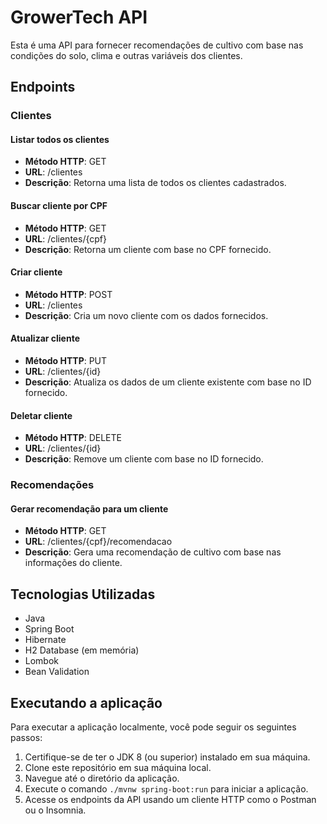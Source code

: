 # GrowerTech API

Esta é uma API para fornecer recomendações de cultivo com base nas condições do solo, clima e outras variáveis dos clientes.

## Endpoints

### Clientes

#### Listar todos os clientes
- **Método HTTP**: GET
- **URL**: /clientes
- **Descrição**: Retorna uma lista de todos os clientes cadastrados.

#### Buscar cliente por CPF
- **Método HTTP**: GET
- **URL**: /clientes/{cpf}
- **Descrição**: Retorna um cliente com base no CPF fornecido.

#### Criar cliente
- **Método HTTP**: POST
- **URL**: /clientes
- **Descrição**: Cria um novo cliente com os dados fornecidos.

#### Atualizar cliente
- **Método HTTP**: PUT
- **URL**: /clientes/{id}
- **Descrição**: Atualiza os dados de um cliente existente com base no ID fornecido.

#### Deletar cliente
- **Método HTTP**: DELETE
- **URL**: /clientes/{id}
- **Descrição**: Remove um cliente com base no ID fornecido.

### Recomendações

#### Gerar recomendação para um cliente
- **Método HTTP**: GET
- **URL**: /clientes/{cpf}/recomendacao
- **Descrição**: Gera uma recomendação de cultivo com base nas informações do cliente.

## Tecnologias Utilizadas

- Java
- Spring Boot
- Hibernate
- H2 Database (em memória)
- Lombok
- Bean Validation

## Executando a aplicação

Para executar a aplicação localmente, você pode seguir os seguintes passos:

1. Certifique-se de ter o JDK 8 (ou superior) instalado em sua máquina.
2. Clone este repositório em sua máquina local.
3. Navegue até o diretório da aplicação.
4. Execute o comando `./mvnw spring-boot:run` para iniciar a aplicação.
5. Acesse os endpoints da API usando um cliente HTTP como o Postman ou o Insomnia.

